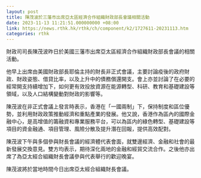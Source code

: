 ```yaml
---
layout: post
title: 陳茂波於三藩市出席亞太區經濟合作組織財政部長會議相關活動
date: 2023-11-13 11:21:51.000000000 +08:00
link: https://news.rthk.hk/rthk/ch/component/k2/1727611-20231113.htm
categories: rthk
---
```


財政司司長陳茂波昨日於美國三藩市出席亞太區經濟合作組織財政部長會議的相關活動。

他早上出席由美國財政部長耶倫主持的財長非正式會議，主要討論疫後的政府財政、財政姿態、借貸比率，以及上升中的債務償還開支。會上亦並討論了在必要的經常開支持續增加下，如何更有效投放資源在能源轉型、科研、教育和基礎建設等領域，以及人口結構變動對財政的影響等。

陳茂波在非正式會議上發言時表示，香港在「一國兩制」下，保持制度和區位優勢，並利用財政政策推動經濟和重點產業的發展。他又說，香港作為區內的國際金融中心，是高增值的籌融資和專業服務平台，可以為區内的綠色轉型、基礎建設等項目的資金融通、項目管理、風險分散及提升潛在回報，提供高效配對。

陳茂波下午與多個參與財長會議的經濟體代表會面，就雙邊經濟、金融和社會的最新發展交換意見。雙方均表示，期待深化兩地的金融和經貿交流合作。之後他亦出席了為亞太經合組織財長會議參與代表舉行的歡迎晚宴。

陳茂波將於當地時間今日出席亞太經合組織財長會議。

